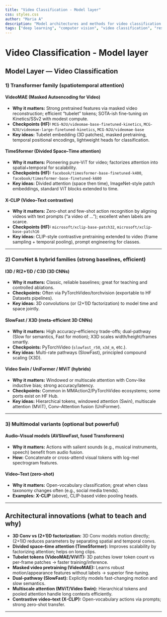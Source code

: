 ```yaml
---
title: "Video Classification - Model layer"
css: styles.css
author: "Maria A"
description: "Model architectures and methods for video classification."
tags: ["deep learning", "computer vision", "video classification", "research"]
---
```

# Video Classification - Model layer

## Model Layer — Video Classification

### 1) Transformer family (spatiotemporal attention)

#### **VideoMAE (Masked Autoencoding for Video)**

* **Why it matters:** Strong pretrained features via masked video reconstruction; efficient “tubelet” tokens; SOTA-ish fine-tuning on Kinetics/SSv2 with modest compute.
* **Checkpoints (HF):** `MCG-NJU/videomae-base-finetuned-kinetics`, `MCG-NJU/videomae-large-finetuned-kinetics`, `MCG-NJU/videomae-base`
* **Key ideas:** Tubelet embedding (3D patches), masked pretraining, temporal positional encodings, lightweight heads for classification.

#### **TimeSformer (Divided Space–Time attention)**

* **Why it matters:** Pioneering pure-ViT for video; factorizes attention into spatial+temporal for scalability.
* **Checkpoints (HF):** `facebook/timesformer-base-finetuned-k400`, `facebook/timesformer-base-finetuned-k600`
* **Key ideas:** Divided attention (space then time), ImageNet-style patch embeddings, standard ViT blocks extended to time.

#### **X-CLIP (Video–Text contrastive)**

* **Why it matters:** Zero-shot and few-shot action recognition by aligning videos with text prompts (“a video of …”); excellent when labels are scarce.
* **Checkpoints (HF):** `microsoft/xclip-base-patch32`, `microsoft/xclip-base-patch16`
* **Key ideas:** CLIP-style contrastive pretraining extended to video (frame sampling + temporal pooling), prompt engineering for classes.

---

### 2) ConvNet & hybrid families (strong baselines, efficient)

#### **I3D / R(2+1)D / C3D (3D CNNs)**

* **Why it matters:** Classic, reliable baselines; great for teaching and controlled ablations.
* **Checkpoints:** Often via PyTorchVideo/torchvision (exportable to HF Datasets pipelines).
* **Key ideas:** 3D convolutions (or (2+1)D factorization) to model time and space jointly.

#### **SlowFast / X3D (meta-efficient 3D CNNs)**

* **Why it matters:** High accuracy–efficiency trade-offs; dual-pathway (Slow for semantics, Fast for motion); X3D scales width/height/frames smartly.
* **Checkpoints:** PyTorchVideo (`slowfast_r50`, `x3d_m`, etc.).
* **Key ideas:** Multi-rate pathways (SlowFast), principled compound scaling (X3D).

#### **Video Swin / UniFormer / MViT (hybrids)**

* **Why it matters:** Windowed or multiscale attention with Conv-like inductive bias; strong accuracy/latency.
* **Checkpoints:** Common in MMAction2/PyTorchVideo ecosystems; some ports exist on HF Hub.
* **Key ideas:** Hierarchical tokens, windowed attention (Swin), multiscale attention (MViT), Conv–Attention fusion (UniFormer).

---

### 3) Multimodal variants (optional but powerful)

#### **Audio–Visual models (AVSlowFast, fused Transformers)**

* **Why it matters:** Actions with salient sounds (e.g., musical instruments, speech) benefit from audio fusion.
* **How:** Concatenate or cross-attend visual tokens with log-mel spectrogram features.

#### **Video–Text (zero-shot)**

* **Why it matters:** Open-vocabulary classification; great when class taxonomy changes often (e.g., social media trends).
* **Examples:** **X-CLIP** (above), CLIP-based video pooling heads.

---

## Architectural innovations (what to teach and why)

* **3D Conv vs (2+1)D factorization:** 3D Conv models motion directly; (2+1)D reduces parameters by separating spatial and temporal convs.
* **Divided space–time attention (TimeSformer):** Improves scalability by factorizing attention; helps on long clips.
* **Tubelet tokens (VideoMAE/ViViT):** 3D patches lower token count vs per-frame patches → faster training/inference.
* **Masked video pretraining (VideoMAE):** Learns robust motion/appearance features without labels → superior fine-tuning.
* **Dual-pathway (SlowFast):** Explicitly models fast-changing motion and slow semantics.
* **Multiscale attention (MViT/Video Swin):** Hierarchical tokens and pooled attention handle long contexts efficiently.
* **Contrastive video–text (X-CLIP):** Open-vocabulary actions via prompts; strong zero-shot transfer.

---

